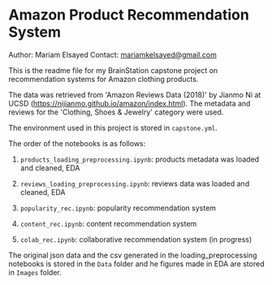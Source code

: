 # Amazon Product Recommendation System

Author: Mariam Elsayed
Contact: mariamkelsayed@gmail.com

This is the readme file for my BrainStation capstone project on recommendation systems for Amazon clothing products. 

The data was retrieved from 'Amazon Reviews Data (2018)' by Jianmo Ni at UCSD (https://nijianmo.github.io/amazon/index.html). The metadata and reviews for the 'Clothing, Shoes & Jewelry' category were used.

The environment used in this project is stored in `capstone.yml`.

The order of the notebooks is as follows:

1. `products_loading_preprocessing.ipynb`: products metadata was loaded and cleaned, EDA

2. `reviews_loading_preprocessing.ipynb`: reviews data was loaded and cleaned, EDA

3. `popularity_rec.ipynb`: popularity recommendation system

4. `content_rec.ipynb`: content recommendation system

5. `colab_rec.ipynb`: collaborative recommendation system (in progress)

The original json data and the csv generated in the loading_preprocessing notebooks is stored in the `Data` folder and he figures made in EDA are stored in `Images` folder.
